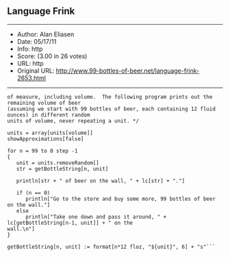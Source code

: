 
## Language Frink ##
---
- Author: Alan Eliasen
- Date: 05/17/11
- Info: http
- Score:  (3.00 in 26 votes)
- URL: http
- Original URL: http://www.99-bottles-of-beer.net/language-frink-2653.html
---

```/* Frink tracks units of measure through all calculations.  It has a large library of built-in units
of measure, including volume.  The following program prints out the remaining volume of beer
(assuming we start with 99 bottles of beer, each containing 12 fluid ounces) in different random
units of volume, never repeating a unit. */

units = array[units[volume]]
showApproximations[false]

for n = 99 to 0 step -1
{
   unit = units.removeRandom[]
   str = getBottleString[n, unit]
   
   println[str + " of beer on the wall, " + lc[str] + "."]

   if (n == 0)
      println["Go to the store and buy some more, 99 bottles of beer on the wall."]
   else
      println["Take one down and pass it around, " + lc[getBottleString[n-1, unit]] + " on the
wall.\n"]
}

getBottleString[n, unit] := format[n*12 floz, "${unit}", 6] + "s"```